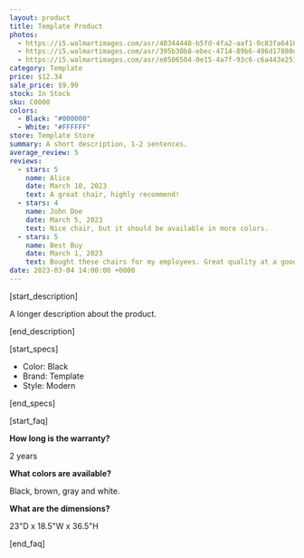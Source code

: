 ```yaml
---
layout: product
title: Template Product
photos:
  - https://i5.walmartimages.com/asr/40344448-b5fd-4fa2-aaf1-0c83fa641862.885176268823d3d837373899fe7f508a.jpeg
  - https://i5.walmartimages.com/asr/395b30b8-ebec-4714-89b6-496d17880d50_2.97bf83e6f88d5cf74c1a633b6439a8fc.jpeg
  - https://i5.walmartimages.com/asr/e8506504-0e15-4a7f-93c6-c6a443e25128.be9c90d914b892e925c766da815e573c.jpeg
category: Template
price: $12.34
sale_price: $9.99
stock: In Stock
sku: C0000
colors:
  - Black: "#000000"
  - White: "#FFFFFF"
store: Template Store
summary: A short description, 1-2 sentences.
average_review: 5
reviews:
  - stars: 5
    name: Alice
    date: March 10, 2023
    text: A great chair, highly recommend!
  - stars: 4
    name: John Doe
    date: March 5, 2023
    text: Nice chair, but it should be available in more colors.
  - stars: 5
    name: Best Buy
    date: March 1, 2023
    text: Bought these chairs for my employees. Great quality at a good price.
date: 2023-03-04 14:00:00 +0000
---
```


[start_description]

A longer description about the product.

[end_description]

[start_specs]

- Color: Black
- Brand: Template
- Style: Modern

[end_specs]

[start_faq]

**How long is the warranty?**

2 years

**What colors are available?**

Black, brown, gray and white.

**What are the dimensions?**

23"D x 18.5"W x 36.5"H

[end_faq]
